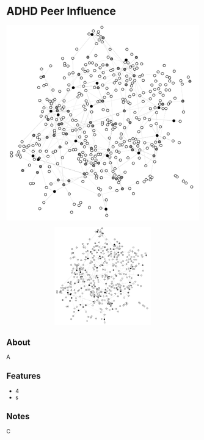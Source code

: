 ADHD Peer Influence
=====
![](./Images/Figure.png)
<p align="center">
  <img src="./Images/Figure.png" style="max-width:50%;">
</p>

About
-----
A

Features
--------
- 4
- s

Notes
----------
C
